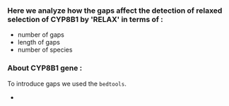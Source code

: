 ### Here we analyze how the gaps affect the detection of relaxed selection of CYP8B1 by 'RELAX' in terms of :
- number of gaps
- length of gaps 
- number of species

### About CYP8B1 gene :


To introduce gaps we used the `bedtools`.

- 
